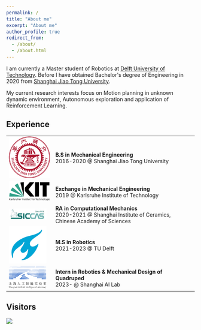 ```yaml
---
permalink: /
title: "About me"
excerpt: "About me"
author_profile: true
redirect_from: 
  - /about/
  - /about.html
---
```


I am currently a Master student of Robotics at [Delft University of Technology](https://www.tudelft.nl/en/). Before I have obtained Bachelor's degree of Engineering in 2020 from [Shanghai Jiao Tong University](https://www.sjtu.edu.cn/).

My current research interests focus on Motion planning in unknown dynamic environment, Autonomous exploration and application of Reinforcement Learning.


## Experience
<style>
img {
  width: auto,
  height: 100px
}
</style>

<table>
  <tr>
    <td><img src="../images/SJTU.png" alt="SJTU Logo" class="img"/></td>
    <td><strong>B.S in Mechanical Engineering</strong><br/>2016-2020 @ Shanghai Jiao Tong University</td>
  </tr>
  <tr>
    <td><img src="../images/KIT.png" alt="KIT Logo" class="img"/></td>
    <td><strong>Exchange in Mechanical Engineering</strong><br/>2019 @ Karlsruhe Institute of Technology</td>
  </tr>
  <tr>
    <td><img src="../images/SICCAS.jpg" alt="SICCAS Logo" width="100"/></td>
    <td><strong>RA in Computational Mechanics</strong><br/>2020-2021 @ Shanghai Institute of Ceramics, Chinese Academy of Sciences</td>
  </tr>
  <tr>
    <td><img src="../images/TUDELFT.png" alt="TU Delft Logo" width="100"/></td>
    <td><strong>M.S in Robotics</strong><br/>2021-2023 @ TU Delft</td>
  </tr>
  <tr>
    <td><img src="../images/shanghaiAI.png" alt="Shanghai AI Lab Logo" width="100"/></td>
    <td><strong>Intern in Robotics & Mechanical Design of Quadruped</strong><br/>2023- @ Shanghai AI Lab</td>
  </tr>
</table>



## Visitors
<a href="https://clustrmaps.com/site/1budu"  title="Visit tracker"><img src="//www.clustrmaps.com/map_v2.png?d=G8R-FNI4zQa9gZyTtvwjtgHnGcB45rQ2vM4eV-CaRYc&cl=ffffff" /></a>
